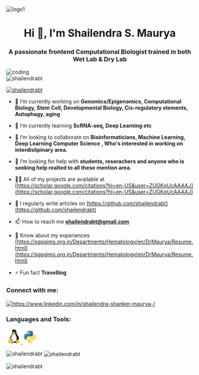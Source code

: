 
![logo1](https://www.vervetx.com/sites/default/files/inline-images/v4-mutated-transparent.gif)

<h1 align="center">Hi 👋, I'm Shailendra S. Maurya</h1>
<h3 align="center">A passionate frontend Computational Biologist trained in both Wet Lab & Dry Lab</h3>

<img align="right" alt="coding" width ="800" src="https://38.media.tumblr.com/440a34dda29466e0d2896ba982b8e8b6/tumblr_ngy9vsbJna1qav3uso1_500.gif">

<p align="left"> <img src="https://komarev.com/ghpvc/?username=shailendrabt&label=Profile%20views&color=0e75b6&style=flat" alt="shailendrabt" /> </p>

<p align="left"> <a href="https://github.com/ryo-ma/github-profile-trophy"><img src="https://github-profile-trophy.vercel.app/?username=shailendrabt" alt="shailendrabt" /></a> </p>

- 🔭 I’m currently working on **Genomics/Epigenomics, Computational Biology, Stem Cell, Developmental Biology, Cis-regulatory elements, Autophagy, aging**

- 🌱 I’m currently learning **ScRNA-seq, Deep Learning etc**

- 👯 I’m looking to collaborate on **Bioinformaticians, Machine Learning, Deep Learning Computer Science , Who's interested in working on interdislipinary area.**

- 🤝 I’m looking for help with **students, reserachers and anyone who is seeking help realted to all these mention area.**

- 👨‍💻 All of my projects are available at [https://scholar.google.com/citations?hl=en-US&user=ZUGKpUcAAAAJ](https://scholar.google.com/citations?hl=en-US&user=ZUGKpUcAAAAJ)

- 📝 I regularly write articles on [https://github.com/shailendrabt](https://github.com/shailendrabt)

- 📫 How to reach me **shailendrabt@gmail.com**

- 📄 Know about my experiences [https://sgpgims.org.in/Departments/Hematology/en/DrMaurya/Resume.html](https://sgpgims.org.in/Departments/Hematology/en/DrMaurya/Resume.html)

- ⚡ Fun fact **Travelling**

<h3 align="left">Connect with me:</h3>
<p align="left">
<a href="https://linkedin.com/in/https://www.linkedin.com/in/shailendra-shanker-maurya-/" target="blank"><img align="center" src="https://raw.githubusercontent.com/rahuldkjain/github-profile-readme-generator/master/src/images/icons/Social/linked-in-alt.svg" alt="https://www.linkedin.com/in/shailendra-shanker-maurya-/" height="30" width="40" /></a>
</p>

<h3 align="left">Languages and Tools:</h3>
<p align="left"> <a href="https://www.linux.org/" target="_blank" rel="noreferrer"> <img src="https://raw.githubusercontent.com/devicons/devicon/master/icons/linux/linux-original.svg" alt="linux" width="40" height="40"/> </a> <a href="https://www.python.org" target="_blank" rel="noreferrer"> <img src="https://raw.githubusercontent.com/devicons/devicon/master/icons/python/python-original.svg" alt="python" width="40" height="40"/> </a> </p>

<p><img align="left" src="https://github-readme-stats.vercel.app/api/top-langs?username=shailendrabt&show_icons=true&locale=en&layout=compact" alt="shailendrabt" /></p>

<p>&nbsp;<img align="center" src="https://github-readme-stats.vercel.app/api?username=shailendrabt&show_icons=true&locale=en" alt="shailendrabt" /></p>

<p><img align="center" src="https://github-readme-streak-stats.herokuapp.com/?user=shailendrabt&" alt="shailendrabt" /></p>
